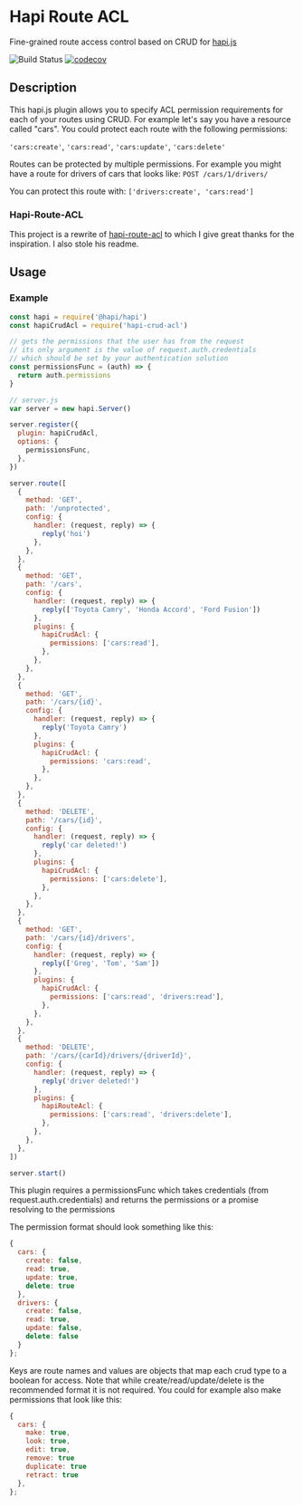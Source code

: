 # Hapi Route ACL

Fine-grained route access control based on CRUD for [hapi.js](http://hapijs.com/)

![Build Status](https://github.com/boelensman1/hapi-crud-acl/actions/workflows/main.yml/badge.svg)
[![codecov](https://codecov.io/gh/Boelensman1/hapi-crud-acl/branch/master/graph/badge.svg?token=RK613MNQDW)](https://codecov.io/gh/Boelensman1/hapi-crud-acl)

## Description

This hapi.js plugin allows you to specify ACL permission requirements for each of your routes using CRUD. For example let's say you have a resource called "cars". You could protect each route with the following permissions:

`'cars:create'`, `'cars:read'`, `'cars:update'`, `'cars:delete'`

Routes can be protected by multiple permissions. For example you might have a route for drivers of cars that looks like: `POST /cars/1/drivers/`

You can protect this route with: `['drivers:create', 'cars:read']`

### Hapi-Route-ACL

This project is a rewrite of [hapi-route-acl](https://github.com/eventhough/hapi-route-acl) to which I give great thanks for the inspiration. I also stole his readme.

## Usage

### Example

```javascript
const hapi = require('@hapi/hapi')
const hapiCrudAcl = require('hapi-crud-acl')

// gets the permissions that the user has from the request
// its only argument is the value of request.auth.credentials
// which should be set by your authentication solution
const permissionsFunc = (auth) => {
  return auth.permissions
}

// server.js
var server = new hapi.Server()

server.register({
  plugin: hapiCrudAcl,
  options: {
    permissionsFunc,
  },
})

server.route([
  {
    method: 'GET',
    path: '/unprotected',
    config: {
      handler: (request, reply) => {
        reply('hoi')
      },
    },
  },
  {
    method: 'GET',
    path: '/cars',
    config: {
      handler: (request, reply) => {
        reply(['Toyota Camry', 'Honda Accord', 'Ford Fusion'])
      },
      plugins: {
        hapiCrudAcl: {
          permissions: ['cars:read'],
        },
      },
    },
  },
  {
    method: 'GET',
    path: '/cars/{id}',
    config: {
      handler: (request, reply) => {
        reply('Toyota Camry')
      },
      plugins: {
        hapiCrudAcl: {
          permissions: 'cars:read',
        },
      },
    },
  },
  {
    method: 'DELETE',
    path: '/cars/{id}',
    config: {
      handler: (request, reply) => {
        reply('car deleted!')
      },
      plugins: {
        hapiCrudAcl: {
          permissions: ['cars:delete'],
        },
      },
    },
  },
  {
    method: 'GET',
    path: '/cars/{id}/drivers',
    config: {
      handler: (request, reply) => {
        reply(['Greg', 'Tom', 'Sam'])
      },
      plugins: {
        hapiCrudAcl: {
          permissions: ['cars:read', 'drivers:read'],
        },
      },
    },
  },
  {
    method: 'DELETE',
    path: '/cars/{carId}/drivers/{driverId}',
    config: {
      handler: (request, reply) => {
        reply('driver deleted!')
      },
      plugins: {
        hapiRouteAcl: {
          permissions: ['cars:read', 'drivers:delete'],
        },
      },
    },
  },
])

server.start()
```

This plugin requires a permissionsFunc which takes credentials (from request.auth.credentials) and returns the permissions or a promise resolving to the permissions

The permission format should look something like this:

```javascript
{
  cars: {
    create: false,
    read: true,
    update: true,
    delete: true
  },
  drivers: {
    create: false,
    read: true,
    update: false,
    delete: false
  }
};
```

Keys are route names and values are objects that map each crud type to a boolean for access. Note that while create/read/update/delete is the recommended format it is not required. You could for example also make permissions that look like this:

```javascript
{
  cars: {
    make: true,
    look: true,
    edit: true,
    remove: true
    duplicate: true
    retract: true
  },
};
```
